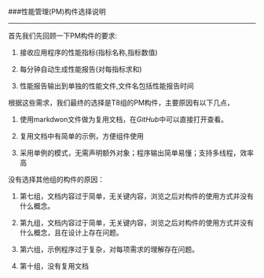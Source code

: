###性能管理(PM)构件选择说明

----

首先我们先回顾一下PM构件的要求:

1. 接收应用程序的性能指标(指标名称,指标数值)
2. 每分钟自动生成性能报告(对每指标求和)
3. 性能报告输出到单独的性能文件,文件名包括性能报告时间


根据这些需求，我们最终的选择是T8组的PM构件，主要原因有以下几点，

1.	使用markdwon文件做为复用文档，在*GitHub*中可以直接打开查看。
2.	复用文档中有简单的示例，方便组件使用
3.	采用单例的模式，无需声明额外对象；程序输出简单易懂；支持多线程，效率高

没有选择其他组的构件的原因：
1.	第七组，文档内容过于简单，无关键内容，浏览之后对构件的使用方式并没有什么概念。
2.	第九组，文档内容过于简单，无关键内容，浏览之后对构件的使用方式并没有什么概念，且在设计上存在问题。
3.	第六组，示例程序过于复杂，对每项需求的理解存在问题。
4. 	第十组，没有复用文档